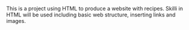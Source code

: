 This is a project using HTML to produce a website with recipes. 
Skilli in HTML will be used including basic web structure, inserting links and images.